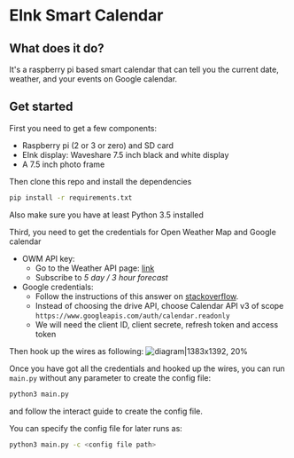 # EInk Smart Calendar

## What does it do?
It's a raspberry pi based smart calendar that can tell you the current date, 
weather, and your events on Google calendar.

## Get started
First you need to get a few components:
 * Raspberry pi (2 or 3 or zero) and SD card
 * EInk display: Waveshare 7.5 inch black and white display
 * A 7.5 inch photo frame
 
Then clone this repo and install the dependencies
```bash
pip install -r requirements.txt
```
Also make sure you have at least Python 3.5 installed

Third, you need to get the credentials for Open Weather Map and Google calendar
 * OWM API key:
   * Go to the Weather API page: [link](https://openweathermap.org/api)
   * Subscribe to *5 day / 3 hour forecast*
 * Google credentials:
   * Follow the instructions of this answer on [stackoverflow](https://stackoverflow.com/a/19766913/4434038).
   * Instead of choosing the drive API, choose Calendar API v3 of scope
     `https://www.googleapis.com/auth/calendar.readonly`
   * We will need the client ID, client secrete, refresh token and access token
   
Then hook up the wires as following:
![diagram|1383x1392, 20%](https://raw.githubusercontent.com/Zonglin-Li6565/EInk-Calendar/master/diagram.png)
   
Once you have got all the credentials and hooked up the wires, you can run 
`main.py` without any parameter to create the config file:
```bash
python3 main.py
```
and follow the interact guide to create the config file.

You can specify the config file for later runs as:
```bash
python3 main.py -c <config file path>
```
